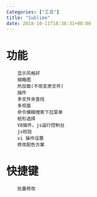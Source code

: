 ```yaml
---
Categories: ["工具"]
title: "Sublime"
date: 2018-10-11T18:38:31+08:00
---
```


# 功能
        显示风格好
        缩略图
        热加载(不改变原文件)
        插件
        多文件夹查找
        多视窗
        命令模糊搜索下拉菜单
        柜形选择
        V8插件，js运行控制台
        js校验
        vi 操作设置
        修改配色方案
# 快捷键
        批量修改

